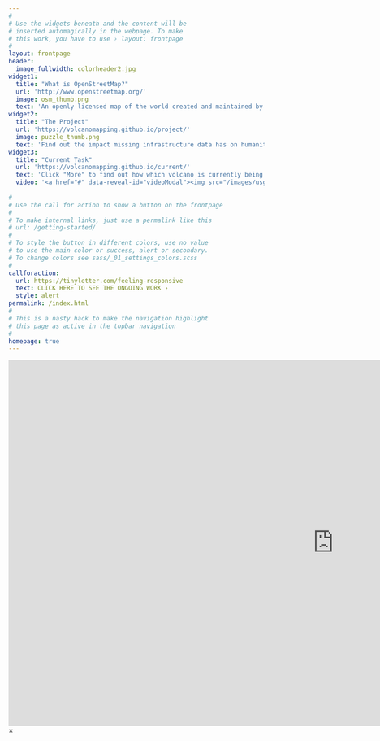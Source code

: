 ```yaml
---
#
# Use the widgets beneath and the content will be
# inserted automagically in the webpage. To make
# this work, you have to use › layout: frontpage
#
layout: frontpage
header:
  image_fullwidth: colorheader2.jpg
widget1:
  title: "What is OpenStreetMap?"
  url: 'http://www.openstreetmap.org/'
  image: osm_thumb.png
  text: 'An openly licensed map of the world created and maintained by volunteers using local knowledge, and remote mapping techniques. Click "More" to be redirected to OpenStreetMap.'
widget2:
  title: "The Project"
  url: 'https://volcanomapping.github.io/project/'
  image: puzzle_thumb.png
  text: 'Find out the impact missing infrastructure data has on humanitarian responses.'
widget3:
  title: "Current Task"
  url: 'https://volcanomapping.github.io/current/'
  text: 'Click "More" to find out how which volcano is currently being mapped.'
  video: '<a href="#" data-reveal-id="videoModal"><img src="/images/usgs_thumb.png" width="302" height="182" alt=""/></a>'
  
#
# Use the call for action to show a button on the frontpage
#
# To make internal links, just use a permalink like this
# url: /getting-started/
#
# To style the button in different colors, use no value
# to use the main color or success, alert or secondary.
# To change colors see sass/_01_settings_colors.scss
#
callforaction:
  url: https://tinyletter.com/feeling-responsive
  text: CLICK HERE TO SEE THE ONGOING WORK ›
  style: alert
permalink: /index.html
#
# This is a nasty hack to make the navigation highlight
# this page as active in the topbar navigation
#
homepage: true
---
```


<div id="videoModal" class="reveal-modal large" data-reveal="">
  <div class="flex-video widescreen vimeo" style="display: block;">
    <iframe width="1280" height="720" src="https://www.youtube.com/embed/mcvhKpKDD40" frameborder="0" allowfullscreen></iframe>
  </div>
  <a class="close-reveal-modal">&#215;</a>
</div>
